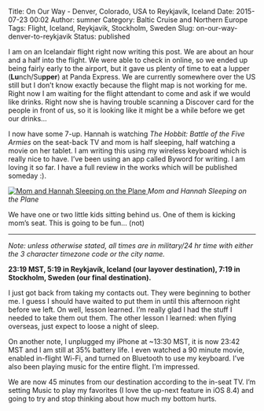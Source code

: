 Title: On Our Way - Denver, Colorado, USA to Reykjavík, Iceland
Date: 2015-07-23 00:02
Author: sumner
Category: Baltic Cruise and Northern Europe
Tags: Flight, Iceland, Reykjavik, Stockholm, Sweden
Slug: on-our-way-denver-to-reykjavik
Status: published

I am on an Icelandair flight right now writing this post. We are about an hour
and a half into the flight. We were able to check in online, so we ended up
being fairly early to the airport, but it gave us plenty of time to eat a lupper
(**Lu**nch/Su**pper**) at Panda Express. We are currently somewhere over the US
still but I don’t know exactly because the flight map is not working for me.
Right now I am waiting for the flight attendant to come and ask if we would like
drinks. Right now she is having trouble scanning a Discover card for the people
in front of us, so it is looking like it might be a while before we get our
drinks…

I now have some 7-up. Hannah is watching *The Hobbit: Battle of the Five Armies*
on the seat-back TV and mom is half sleeping, half watching a movie on her
tablet. I am writing this using my wireless keyboard which is really nice to
have. I’ve been using an app called Byword for writing. I am loving it so far. I
have a full review in the works which will be published someday :).

[![Mom and Hannah Sleeping on the Plane]({static}/images/baltic-cruise/mom-hannah-plane1.jpg)
]({static}/images/baltic-cruise/mom-hannah-plane1.jpg)
*Mom and Hannah Sleeping on the Plane*

We have one or two little kids sitting behind us. One of them is kicking mom’s
seat. This is going to be fun… (not)

------------------------------------------------------------------------

*Note: unless otherwise stated, all times are in military/24 hr time with either
the 3 character timezone code or the city name.*

**23:19 MST, 5:19 in Reykjavík, Iceland (our layover destination), 7:19 in
Stockholm, Sweden (our final destination).**

I just got back from taking my contacts out. They were beginning to bother me. I
guess I should have waited to put them in until this afternoon right before we
left. On well, lesson learned. I’m really glad I had the stuff I needed to take
them out them. The other lesson I learned: when flying overseas, just expect to
loose a night of sleep.

On another note, I unplugged my iPhone at ~13:30 MST, it is now 23:42 MST and I
am still at 35% battery life. I even watched a 90 minute movie, enabled
in-flight Wi-Fi, and turned on Bluetooth to use my keyboard. I’ve also been
playing music for the entire flight. I’m impressed.

We are now 45 minutes from our destination according to the in-seat TV.  I’m
setting Music to play my favorites (I love the up-next feature in iOS 8.4) and
going to try and stop thinking about how much my bottom hurts.
